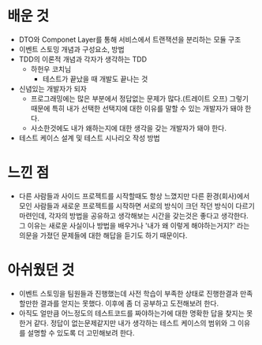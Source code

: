 # 배운 것
- DTO와 Componet Layer를 통해 서비스에서 트랜잭션을 분리하는 모듈 구조
- 이벤트 스토밍 개념과 구성요소, 방법
- TDD의 이론적 개념과 각자가 생각하는 TDD 
	- 하헌우 코치님
		- 테스트가 끝났을 때 개발도 끝나는 것
- 신념있는 개발자가 되자
	- 프로그래밍에는 많은 부분에서 정답없는 문제가 많다.(트레이트 오프) 그렇기 때문에 특히 내가 선택한 선택지에 대한 이유를 말할 수 있는 개발자가 돼야 한다.
	- 사소한것에도 내가 왜하는지에 대한 생각을 갖는 개발자가 돼야 한다.
- 테스트 케이스 설계 및 테스트 시나리오 작성 방법
# 느낀 점
- 다른 사람들과 사이드 프로젝트를 시작할때도 항상 느꼈지만 다른 환경(회사)에서 모인 사람들과 새로운 프로젝트를 시작하면 서로의 방식이 크던 작던 방식이 다르기 마련인데, 각자의 방법을 공유하고 생각해보는 시간을 갖는것은 좋다고 생각한다. 그 이유는 새로운 사실이나 방법을 배우거나 '내가 왜 이렇게 해야하는거지?' 라는 의문을 가졌던 문제들에 대한 해답을 듣기도 하기 때문이다.

# 아쉬웠던 것
- 이벤트 스토밍을 팀원들과 진행했는데 사전 학습이 부족한 상태로 진행한결과 만족할만한 결과를 얻지는 못했다. 이후에 좀 더 공부하고 도전해보려 한다.
- 아직도 얼만큼 어느정도의 테스트코드를 짜야하는가에 대한 명확한 답을 찾지는 못한거 같다. 정답이 없는문제같지만 내가 생각하는 테스트 케이스의 범위와 그 이유를 설명할 수 있도록 더 고민해보려 한다.